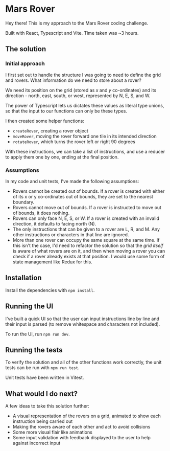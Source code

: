 # Mars Rover

Hey there! This is my approach to the Mars Rover coding challenge.

Built with React, Typescript and Vite. Time taken was ~3 hours.

## The solution

### Initial approach

I first set out to handle the structure I was going to need to define the grid and rovers. What information do we need to store about a rover?

We need its position on the grid (stored as _x_ and _y_ co-ordinates) and its direction - north, east, south, or west, represented by N, E, S, and W.

The power of Typescript lets us dictates these values as literal type unions, so that the input to our functions can only be these types.

I then created some helper functions:

- `createRover`, creating a rover object
- `moveRover`, moving the rover forward one tile in its intended direction
- `rotateRover`, which turns the rover left or right 90 degrees

With these instructions, we can take a list of instructions, and use a reducer to apply them one by one, ending at the final position.

### Assumptions

In my code and unit tests, I've made the following assumptions:

- Rovers cannot be created out of bounds. If a rover is created with either of its x or y co-ordinates out of bounds, they are set to the nearest boundary.
- Rovers cannot move out of bounds. If a rover is instructed to move out of bounds, it does nothing.
- Rovers can only face N, E, S, or W. If a rover is created with an invalid direction, it defaults to facing north (N).
- The only instructions that can be given to a rover are L, R, and M. Any other instructions or characters in that line are ignored.
- More than one rover can occupy the same square at the same time. If this isn't the case, I'd need to refactor the solution so that the _grid itself_ is aware of what rovers are on it, and then when moving a rover you can check if a rover already exists at that position. I would use some form of state management like Redux for this.
 
## Installation

Install the dependencies with `npm install`.

## Running the UI

I've built a quick UI so that the user can input instructions line by line and their input is parsed (to remove whitespace and characters not included).

To run the UI, run `npm run dev`.

## Running the tests

To verify the solution and all of the other functions work correctly, the unit tests can be run with `npm run test`.

Unit tests have been written in Vitest.

## What would I do next?

A few ideas to take this solution further:
- A visual representation of the rovers on a grid, animated to show each instruction being carried out
- Making the rovers aware of each other and act to avoid collisions
- Some more visual flair like animations
- Some input validation with feedback displayed to the user to help against incorrect input